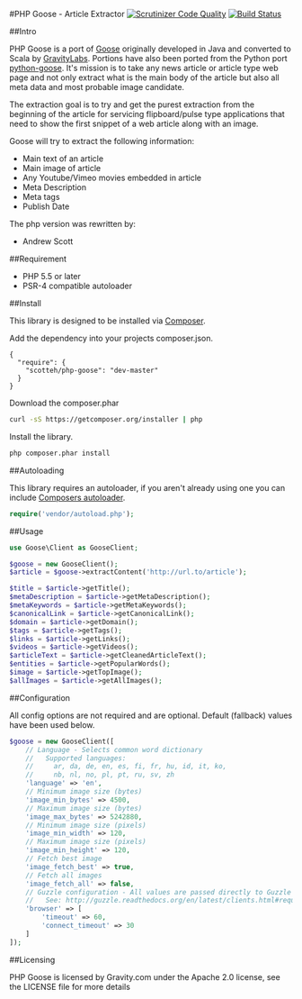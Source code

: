 #PHP Goose - Article Extractor
[![Scrutinizer Code Quality](https://scrutinizer-ci.com/g/scotteh/php-goose/badges/quality-score.png?b=master)](https://scrutinizer-ci.com/g/scotteh/php-goose/?branch=master) [![Build Status](https://travis-ci.org/scotteh/php-goose.svg?branch=master)](https://travis-ci.org/scotteh/php-goose)

##Intro

PHP Goose is a port of [Goose](https://github.com/GravityLabs/goose/) originally developed in Java and converted to Scala by [GravityLabs](https://github.com/GravityLabs/). Portions have also been ported from the Python port [python-goose](https://github.com/grangier/python-goose). It's mission is to take any news article or article type web page and not only extract what is the main body of the article but also all meta data and most probable image candidate.

The extraction goal is to try and get the purest extraction from the beginning of the article for servicing flipboard/pulse type applications that need to show the first snippet of a web article along with an image.

Goose will try to extract the following information:

 - Main text of an article
 - Main image of article
 - Any Youtube/Vimeo movies embedded in article
 - Meta Description
 - Meta tags
 - Publish Date

The php version was rewritten by:

 - Andrew Scott

##Requirement

 - PHP 5.5 or later
 - PSR-4 compatible autoloader

##Install

This library is designed to be installed via [Composer](https://getcomposer.org/doc/).

Add the dependency into your projects composer.json.
```
{
  "require": {
    "scotteh/php-goose": "dev-master"
  }
}
```

Download the composer.phar
``` bash
curl -sS https://getcomposer.org/installer | php
```

Install the library.
``` bash
php composer.phar install
```

##Autoloading

This library requires an autoloader, if you aren't already using one you can include [Composers autoloader](https://getcomposer.org/doc/01-basic-usage.md#autoloading).

``` php
require('vendor/autoload.php');
```

##Usage

``` php
use Goose\Client as GooseClient;

$goose = new GooseClient();
$article = $goose->extractContent('http://url.to/article');

$title = $article->getTitle();
$metaDescription = $article->getMetaDescription();
$metaKeywords = $article->getMetaKeywords();
$canonicalLink = $article->getCanonicalLink();
$domain = $article->getDomain();
$tags = $article->getTags();
$links = $article->getLinks();
$videos = $article->getVideos();
$articleText = $article->getCleanedArticleText();
$entities = $article->getPopularWords();
$image = $article->getTopImage();
$allImages = $article->getAllImages();
```

##Configuration

All config options are not required and are optional. Default (fallback) values have been used below.

``` php
$goose = new GooseClient([
    // Language - Selects common word dictionary
    //   Supported languages:
    //     ar, da, de, en, es, fi, fr, hu, id, it, ko,
    //     nb, nl, no, pl, pt, ru, sv, zh
    'language' => 'en',
    // Minimum image size (bytes)
    'image_min_bytes' => 4500,
    // Maximum image size (bytes)
    'image_max_bytes' => 5242880,
    // Minimum image size (pixels)
    'image_min_width' => 120,
    // Maximum image size (pixels)
    'image_min_height' => 120,
    // Fetch best image
    'image_fetch_best' => true,
    // Fetch all images
    'image_fetch_all' => false,
    // Guzzle configuration - All values are passed directly to Guzzle
    //   See: http://guzzle.readthedocs.org/en/latest/clients.html#request-options
    'browser' => [
        'timeout' => 60,
        'connect_timeout' => 30
    ]
]);
```

##Licensing

PHP Goose is licensed by Gravity.com under the Apache 2.0 license, see the LICENSE file for more details

